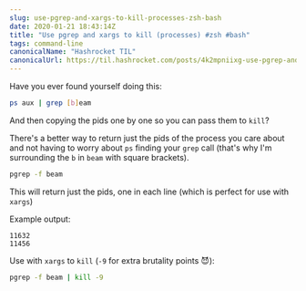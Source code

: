 ```yaml
---
slug: use-pgrep-and-xargs-to-kill-processes-zsh-bash
date: 2020-01-21 18:43:14Z
title: "Use pgrep and xargs to kill (processes) #zsh #bash"
tags: command-line
canonicalName: "Hashrocket TIL"
canonicalUrl: https://til.hashrocket.com/posts/4k2mpniixg-use-pgrep-and-xargs-to-kill-processes-zsh-bash
---
```



Have you ever found yourself doing this:

```bash
ps aux | grep [b]eam
```

And then copying the pids one by one so you can pass them to `kill`?

There's a better way to return just the pids of the process you care about and not having to worry about `ps` finding your `grep` call (that's why I'm surrounding the `b` in `beam` with square brackets).

```bash
pgrep -f beam
```

This will return just the pids, one in each line (which is perfect for use with `xargs`)

Example output:

```
11632
11456
```

Use with `xargs` to `kill` (`-9` for extra brutality points 😈):

```bash
pgrep -f beam | kill -9
```
